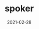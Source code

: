 ---
title: spoker
projectLink: https://spoker.sznm.dev/intro
# repoLink: https://github.com/sozonome/spoker
description: My take on scrum poker.
date: "2021-02-28"
icon: "/app_icons/chip.svg"
# thumbnail: "/app_preview/public-apis.png"
# thumbnailDark: "/app_preview/public-apis-dark.png"
featured: true
# sznmApps: true
appStoreLink:
playStoreLink:
stacks: 
  - nextjs
  - chakra-ui
---